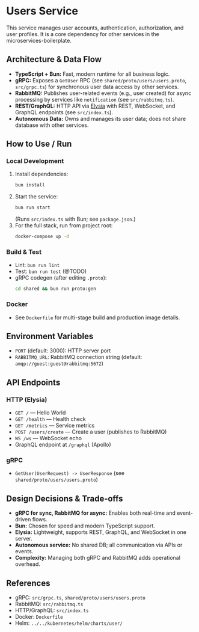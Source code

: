 # Users Service

This service manages user accounts, authentication, authorization, and user profiles. It is a core dependency for other services in the microservices-boilerplate.

## Architecture & Data Flow

-   **TypeScript + Bun:** Fast, modern runtime for all business logic.
-   **gRPC:** Exposes a `GetUser` RPC (see `shared/proto/users/users.proto`, `src/grpc.ts`) for synchronous user data access by other services.
-   **RabbitMQ:** Publishes user-related events (e.g., user created) for async processing by services like `notification` (see `src/rabbitmq.ts`).
-   **REST/GraphQL:** HTTP API via [Elysia](https://elysiajs.com/) with REST, WebSocket, and GraphQL endpoints (see `src/index.ts`).
-   **Autonomous Data:** Owns and manages its user data; does not share database with other services.

## How to Use / Run

### Local Development

1.  Install dependencies:
    ```sh
    bun install
    ```
2.  Start the service:
    ```sh
    bun run start
    ```
    (Runs `src/index.ts` with Bun; see `package.json`.)
3.  For the full stack, run from project root:
    ```sh
    docker-compose up -d
    ```

### Build & Test

-   Lint: `bun run lint`
-   Test: `bun run test` (@TODO)
-   gRPC codegen (after editing `.proto`):
    ```sh
    cd shared && bun run proto:gen
    ```

### Docker

-   See `Dockerfile` for multi-stage build and production image details.

## Environment Variables

-   `PORT` (default: 3000): HTTP server port
-   `RABBITMQ_URL`: RabbitMQ connection string (default: `amqp://guest:guest@rabbitmq:5672`)

## API Endpoints

### HTTP (Elysia)

-   `GET /` — Hello World
-   `GET /health` — Health check
-   `GET /metrics` — Service metrics
-   `POST /users/create` — Create a user (publishes to RabbitMQ)
-   `WS /ws` — WebSocket echo
-   GraphQL endpoint at `/graphql` (Apollo)

### gRPC

-   `GetUser(UserRequest) -> UserResponse` (see `shared/proto/users/users.proto`)

## Design Decisions & Trade-offs

-   **gRPC for sync, RabbitMQ for async:** Enables both real-time and event-driven flows.
-   **Bun:** Chosen for speed and modern TypeScript support.
-   **Elysia:** Lightweight, supports REST, GraphQL, and WebSocket in one server.
-   **Autonomous service:** No shared DB; all communication via APIs or events.
-   **Complexity:** Managing both gRPC and RabbitMQ adds operational overhead.

## References

-   gRPC: `src/grpc.ts`, `shared/proto/users/users.proto`
-   RabbitMQ: `src/rabbitmq.ts`
-   HTTP/GraphQL: `src/index.ts`
-   Docker: `Dockerfile`
-   Helm: `../../kubernetes/helm/charts/user/`
